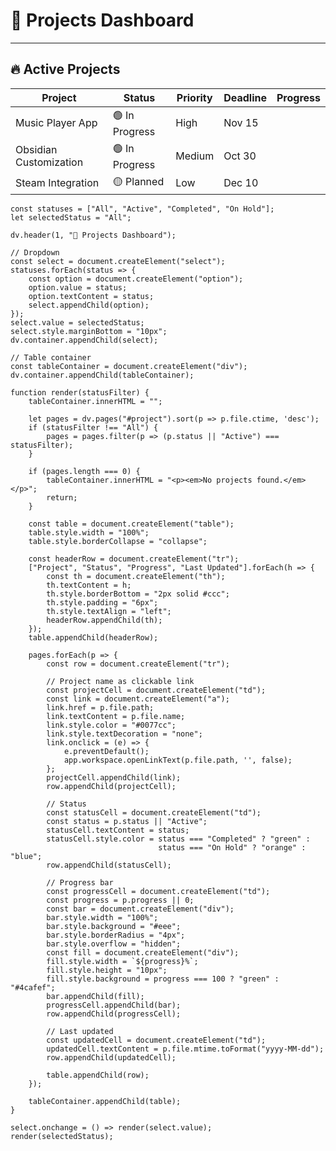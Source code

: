 
# 🚀 Projects Dashboard

---

## 🔥 Active Projects
| Project                | Status         | Priority | Deadline | Progress                                                                                  |
| ---------------------- | -------------- | -------- | -------- | ----------------------------------------------------------------------------------------- |
| Music Player App       | 🟢 In Progress | High     | Nov 15   | <div class="progress-bar"><div class="progress-bar-fill" style="width: 70%;"></div></div> |
| Obsidian Customization | 🟢 In Progress | Medium   | Oct 30   | <div class="progress-bar"><div class="progress-bar-fill" style="width: 40%;"></div></div> |
| Steam Integration      | 🟡 Planned     | Low      | Dec 10   | <div class="progress-bar"><div class="progress-bar-fill" style="width: 10%;"></div></div> |




```dataviewjs
const statuses = ["All", "Active", "Completed", "On Hold"];
let selectedStatus = "All";

dv.header(1, "📂 Projects Dashboard");

// Dropdown
const select = document.createElement("select");
statuses.forEach(status => {
    const option = document.createElement("option");
    option.value = status;
    option.textContent = status;
    select.appendChild(option);
});
select.value = selectedStatus;
select.style.marginBottom = "10px";
dv.container.appendChild(select);

// Table container
const tableContainer = document.createElement("div");
dv.container.appendChild(tableContainer);

function render(statusFilter) {
    tableContainer.innerHTML = "";

    let pages = dv.pages("#project").sort(p => p.file.ctime, 'desc');
    if (statusFilter !== "All") {
        pages = pages.filter(p => (p.status || "Active") === statusFilter);
    }

    if (pages.length === 0) {
        tableContainer.innerHTML = "<p><em>No projects found.</em></p>";
        return;
    }

    const table = document.createElement("table");
    table.style.width = "100%";
    table.style.borderCollapse = "collapse";

    const headerRow = document.createElement("tr");
    ["Project", "Status", "Progress", "Last Updated"].forEach(h => {
        const th = document.createElement("th");
        th.textContent = h;
        th.style.borderBottom = "2px solid #ccc";
        th.style.padding = "6px";
        th.style.textAlign = "left";
        headerRow.appendChild(th);
    });
    table.appendChild(headerRow);

    pages.forEach(p => {
        const row = document.createElement("tr");

        // Project name as clickable link
        const projectCell = document.createElement("td");
        const link = document.createElement("a");
        link.href = p.file.path;
        link.textContent = p.file.name;
        link.style.color = "#0077cc";
        link.style.textDecoration = "none";
        link.onclick = (e) => {
            e.preventDefault();
            app.workspace.openLinkText(p.file.path, '', false);
        };
        projectCell.appendChild(link);
        row.appendChild(projectCell);

        // Status
        const statusCell = document.createElement("td");
        const status = p.status || "Active";
        statusCell.textContent = status;
        statusCell.style.color = status === "Completed" ? "green" :
                                 status === "On Hold" ? "orange" : "blue";
        row.appendChild(statusCell);

        // Progress bar
        const progressCell = document.createElement("td");
        const progress = p.progress || 0;
        const bar = document.createElement("div");
        bar.style.width = "100%";
        bar.style.background = "#eee";
        bar.style.borderRadius = "4px";
        bar.style.overflow = "hidden";
        const fill = document.createElement("div");
        fill.style.width = `${progress}%`;
        fill.style.height = "10px";
        fill.style.background = progress === 100 ? "green" : "#4cafef";
        bar.appendChild(fill);
        progressCell.appendChild(bar);
        row.appendChild(progressCell);

        // Last updated
        const updatedCell = document.createElement("td");
        updatedCell.textContent = p.file.mtime.toFormat("yyyy-MM-dd");
        row.appendChild(updatedCell);

        table.appendChild(row);
    });

    tableContainer.appendChild(table);
}

select.onchange = () => render(select.value);
render(selectedStatus);
```
